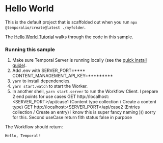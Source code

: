 # Hello World

This is the default project that is scaffolded out when you run `npx @temporalio/create@latest ./myfolder`.

The [Hello World Tutorial](https://docs.temporal.io/typescript/hello-world/) walks through the code in this sample.

### Running this sample

1. Make sure Temporal Server is running locally (see the [quick install guide](https://docs.temporal.io/server/quick-install/)).
1. Add .env with 
  SERVER_PORT=****
  CONTENT_MANAGEMENT_API_KEY=*********
1. `yarn` to install dependencies.
1. `yarn start.watch` to start the Worker.
1. In another shell, `yarn start.server` to run the Workflow Client.
   I prepare 2 end points for use cases
      GET http://localhost:<SERVER_PORT>/api/case1 (Content type collection / Create a content type)
      GET http://localhost:<SERVER_PORT>/api/case2 (Entries collection / Create an entry)
   I know this is super fancy naming ))) sorry for this. Second useCase return fith status false in purpose
   

The Workflow should return:

```bash
Hello, Temporal!
```
